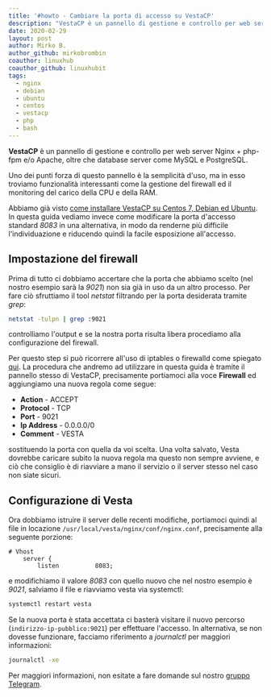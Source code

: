 ```yaml
---
title: '#howto - Cambiare la porta di accesso su VestaCP'
description: "VestaCP è un pannello di gestione e controllo per web server Nginx + php-fpm e/o Apache, oltre che database server come MySQL e.."
date: 2020-02-29
layout: post
author: Mirko B.
author_github: mirkobrombin
coauthor: linuxhub
coauthor_github: linuxhubit
tags:
  - nginx  
  - debian  
  - ubuntu  
  - centos 
  - vestacp  
  - php  
  - bash
---
```

**VestaCP** è un pannello di gestione e controllo per web server Nginx + php-fpm e/o Apache, oltre che database server come MySQL e PostgreSQL.

Uno dei punti forza di questo pannello è la semplicità d'uso, ma in esso troviamo funzionalità interessanti come la gestione del firewall ed il monitoring del carico della CPU e della RAM.

Abbiamo già visto <a href="https://linuxhub.it/articles/howto-%E2%80%93-installazione-di-vestacp-su-centos-7-debian-ubuntu">come installare VestaCP su Centos 7, Debian ed Ubuntu</a>. In questa guida vediamo invece come modificare la porta d'accesso standard *8083* in una alternativa, in modo da renderne più difficile l'individuazione e riducendo quindi la facile esposizione all'accesso.

## Impostazione del firewall
Prima di tutto ci dobbiamo accertare che la porta che abbiamo scelto (nel nostro esempio sarà la *9021*) non sia già in uso da un altro processo. Per fare ciò sfruttiamo il tool *netstat* filtrando per la porta desiderata tramite *grep*:
```bash
netstat -tulpn | grep :9021
```
controlliamo l'output e se la nostra porta risulta libera procediamo alla configurazione del firewall.

Per questo step si può ricorrere all'uso di iptables o firewalld come spiegato <a href="https://linuxhub.it/articles/howto-aprire-e-chiudere-porte-con-firewalld">qui</a>. La procedura che andremo ad utilizzare in questa guida è tramite il pannello stesso di VestaCP, precisamente portiamoci alla voce **Firewall** ed aggiungiamo una nuova regola come segue:
* **Action** - ACCEPT
* **Protocol** - TCP
* **Port** - 9021
* **Ip Address** - 0.0.0.0/0
* **Comment** - VESTA

sostituendo la porta con quella da voi scelta. Una volta salvato, Vesta dovrebbe caricare subito la nuova regola ma questo non sempre avviene, e ciò che consiglio è di riavviare a mano il servizio o il server stesso nel caso non siate sicuri.

## Configurazione di Vesta
Ora dobbiamo istruire il server delle recenti modifiche, portiamoci quindi al file in locazione `/usr/local/vesta/nginx/conf/nginx.conf`, precisamente alla seguente porzione:
```
# Vhost
    server {
        listen          8083;
```

e modifichiamo il valore *8083* con quello nuovo che nel nostro esempio è *9021*, salviamo il file e riavviamo vesta via systemctl:
```bash
systemctl restart vesta
```
Se la nuova porta è stata accettata ci basterà visitare il nuovo percorso (`indirizzo-ip-pubblico:9021`) per effettuare l'accesso. In alternativa, se non dovesse funzionare, facciamo riferimento a *journalctl* per maggiori informazioni:
```bash
journalctl -xe
```

Per maggiori informazioni, non esitate a fare domande sul nostro [gruppo Telegram](https://t.me/linuxpeople).
